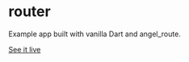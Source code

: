 # router
Example app built with vanilla Dart and angel_route.

[See it live](https://angel-example.github.io/router)